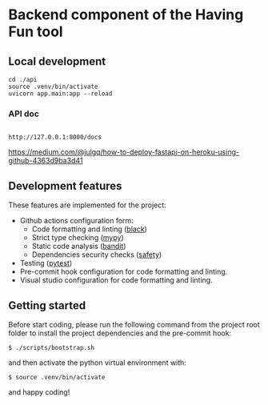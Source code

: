 # Backend component of the Having Fun tool

## Local development
```
cd ./api
source .venv/bin/activate
uvicorn app.main:app --reload
```

### API doc

````

http://127.0.0.1:8000/docs 

````

https://medium.com/@julgq/how-to-deploy-fastapi-on-heroku-using-github-4363d9ba3d41

## Development features

These features are implemented for the project:
- Github actions configuration form:
  - Code formatting and linting ([black](https://pypi.org/project/black/))
  - Strict type checking ([mypy](https://pypi.org/project/mypy/))
  - Static code analysis ([bandit](https://pypi.org/project/bandit/))
  - Dependencies security checks ([safety](https://pypi.org/project/safety/))
- Testing ([pytest](https://pypi.org/project/pytest/))
- Pre-commit hook configuration for code formatting and linting.
- Visual studio configuration for code formatting and linting.

## Getting started

Before start coding, please run the following command from the project root folder to install the project dependencies and the pre-commit hook:

```
$ ./scripts/bootstrap.sh
```

and then activate the python virtual environment with:

```
$ source .venv/bin/activate
```

and happy coding!